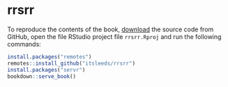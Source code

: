 
<!-- README.md is generated from README.Rmd. Please edit that file -->

# rrsrr

<!-- badges: start -->
<!-- badges: end -->

To reproduce the contents of the book,
[download](https://github.com/ITSLeeds/rrsrr/archive/master.zip) the
source code from GitHub, open the file RStudio project file
`rrsrr.Rproj` and run the following commands:

``` r
install.packages("remotes")
remotes::install_github("itsleeds/rrsrr")
install.packages("servr")
bookdown::serve_book()
```
